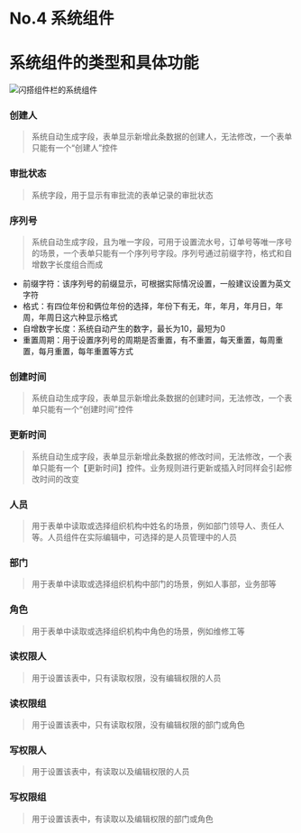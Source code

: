# No.4 系统组件

# <H2Icon />系统组件的类型和具体功能

![闪搭组件栏的系统组件](https://nocode.cloudred.cn/help/_images/%E7%B3%BB%E7%BB%9F%E7%BB%84%E4%BB%B6.png)

### <H2Icon />创建人
> 系统自动生成字段，表单显示新增此条数据的创建人，无法修改，一个表单只能有一个“创建人”控件


### <H2Icon />审批状态
> 系统字段，用于显示有审批流的表单记录的审批状态

### <H2Icon />序列号
> 系统自动生成字段，且为唯一字段，可用于设置流水号，订单号等唯一序号的场景，一个表单只能有一个序列号字段。序列号通过前缀字符，格式和自增数字长度组合而成

- 前缀字符：该序列号的前缀显示，可根据实际情况设置，一般建议设置为英文字符
- 格式：有四位年份和俩位年份的选择，年份下有无，年，年月，年月日，年周，年周日这六种显示格式
- 自增数字长度：系统自动产生的数字，最长为10，最短为0
- 重置周期：用于设置序列号的周期是否重置，有不重置，每天重置，每周重置，每月重置，每年重置等方式


### <H2Icon />创建时间
> 系统自动生成字段，表单显示新增此条数据的创建时间，无法修改，一个表单只能有一个“创建时间”控件


### <H2Icon />更新时间
> 系统自动生成字段，表单显示新增此条数据的修改时间，无法修改，一个表单只能有一个【更新时间】控件。业务规则进行更新或插入时同样会引起修改时间的改变

### <H2Icon />人员
> 用于表单中读取或选择组织机构中姓名的场景，例如部门领导人、责任人等。人员组件在实际编辑中，可选择的是人员管理中的人员

### <H2Icon />部门
> 用于表单中读取或选择组织机构中部门的场景，例如人事部，业务部等

### <H2Icon />角色
> 用于表单中读取或选择组织机构中角色的场景，例如维修工等

### <H2Icon />读权限人
> 用于设置该表中，只有读取权限，没有编辑权限的人员


### <H2Icon />读权限组
> 用于设置该表中，只有读取权限，没有编辑权限的部门或角色

### <H2Icon />写权限人
> 用于设置该表中，有读取以及编辑权限的人员

### <H2Icon />写权限组
> 用于设置该表中，有读取以及编辑权限的部门或角色

















<style>

.center {
  text-align:center;
  display:flex;
  width: 100%;
  font-size: 36px;
  flex-direction: row;
  align-items: center;
  justify-content:center;  
  margin-bottom: 20px;
  margin-top: 20px;
}

.logo {
  font-size: 32px;
  font-weight: bold;
  color: #333;
}

.desc {
  font-size: 20px;
}

.row {
  height: 1px;
  width: 95%;
  background: #eee;
  margin: 5px auto 20px;
}

.action {
  text-align:center;
  margin-top: 50px;
}

.action-button {
  display: inline-block;
  font-size: 16px;
  color: #fff;
  padding: 5px 15px;
  line-hight: 45px;
  background-color: #3683d6;
  border-radius: 4px;
  transition: background-color .1s ease;
  box-sizing: border-box;
  border-bottom: 1px solid #3683d6;
}

.QR-wrapper{
  width: 100%;
  display: flex;
  flex-direction: row;
  align-items: center;
  justify-content:center;  
  margin-bottom: 50px;
  margin-top: 50px;
}

.QR-img{
  height: 200px;
  width:200px;
}
</style>

<RightMenu />